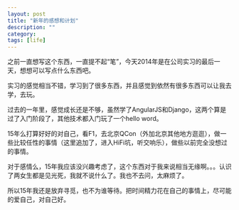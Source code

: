```yaml
---
layout: post
title: "新年的感想和计划"
description: ""
category: 
tags: [life]
---
```


<script src="http://libs.baidu.com/jquery/1.9.0/jquery.js"></script>
之前一直想写这个东西，一直提不起“笔”，今天2014年是在公司实习的最后一天，想想可以写点什么东西吧。

实习的感觉相当不错，学习到了很多东西，并且感觉到依然有很多东西可以让我去学，去玩。

过去的一年里，感觉成长还是不够，虽然学了AngularJS和Django，这两个算是过了入门阶段了，其他技术都入门玩了一个hello word。

15年么打算好好的对自己，看F1，去北京QCon（外加北京其他地方逛逛），做一些比较任性的事情（这里追加了，进入HiFi坑，听交响乐），做些以前完全没想过的事情。

<div id='love'>
对于感情么，15年我应该没兴趣考虑了，这个东西对于我来说相当无缘啊。。。认识了两女生都是见光死，我就不说什么了。我也不去问，太麻烦了。

所以15年我还是放弃寻觅，也不为谁等待。把时间精力花在自己的事情上，尽可能的爱自己，对自己好。
</div>
<script>
$(document).ready(function(){
$('#love').hide();
})
</script>


